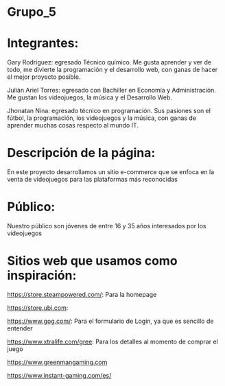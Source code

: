 # Grupo_5

# Integrantes: 

Gary Rodriguez: egresado Técnico químico. Me gusta aprender y ver de todo, me divierte la programación y el desarrollo web, con ganas de hacer el mejor proyecto posible.

Julián Ariel Torres: egresado con Bachiller en Economía y Administración. Me gustan los videojuegos, la música y el Desarrollo Web.

Jhonatan Nina: egresado técnico en programación. Sus pasiones son 
el fútbol, la programación, los videojuegos y la música, con ganas de aprender muchas cosas respecto al mundo IT.

# Descripción de la página:

En este proyecto desarrollamos un sitio e-commerce que se enfoca en la venta de videojuegos para las plataformas más reconocidas 


# Público:

Nuestro público son jóvenes de entre 16 y 35 años interesados por los videojuegos

# Sitios web que usamos como inspiración:

https://store.steampowered.com/: Para la homepage

https://store.ubi.com:

https://www.gog.com/: Para el formulario de Login, ya que es sencillo de entender

https://www.xtralife.com/gree: Para los detalles al momento de comprar el juego

https://www.greenmangaming.com

https://www.instant-gaming.com/es/
